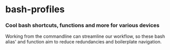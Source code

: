 # bash-profiles
### Cool bash shortcuts, functions and more for various devices

Working from the commandline can streamline our workflow, so these bash alias' and function aim to reduce redundancies and boilerplate navigation.  
